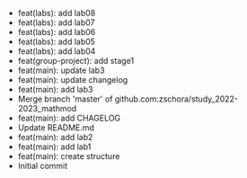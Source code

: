 - feat(labs): add lab08
- feat(labs): add lab07
- feat(labs): add lab06
- feat(labs): add lab05
- feat(labs): add lab04
- feat(group-project): add stage1
- feat(main): update lab3
- feat(main): update changelog
- feat(main): add lab3
- Merge branch 'master' of github.com:zschora/study_2022-2023_mathmod
- feat(main): add CHAGELOG
- Update README.md
- feat(main): add lab2
- feat(main): add lab1
- feat(main): create structure
- Initial commit
